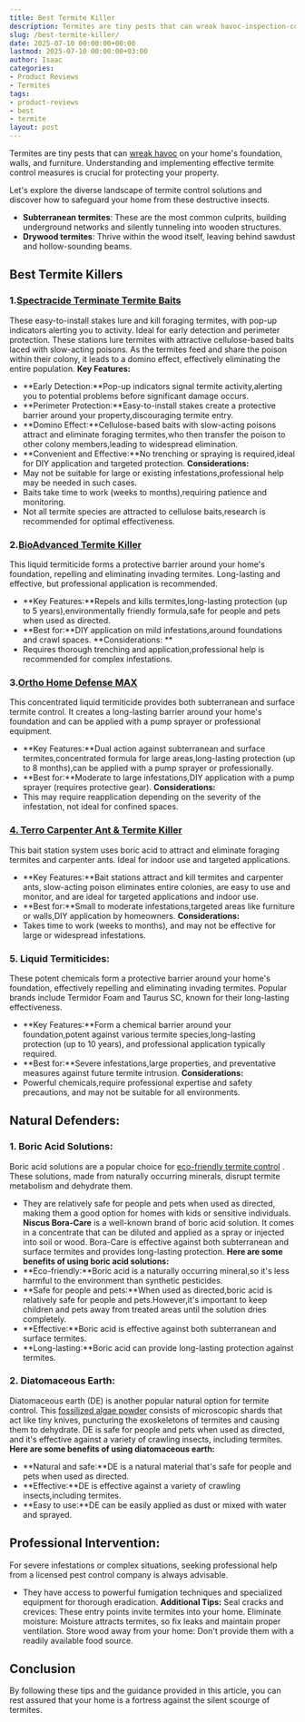 ```yaml
---
title: Best Termite Killer
description: Termites are tiny pests that can wreak havoc-inspection-cost on your home's foundation, walls, and furniture. Understanding and implementing effective termite...
slug: /best-termite-killer/
date: 2025-07-10 00:00:00+00:00
lastmod: 2025-07-10 00:00:00+03:00
author: Isaac
categories:
- Product Reviews
- Termites
tags:
- product-reviews
- best
- termite
layout: post
---
```

Termites are tiny pests that can
[wreak havoc](https://pestpolicy.com/[termite](https://pestpolicy.com/best-termite-bait-stations/)-inspection-cost/)
on your home's foundation, walls, and furniture. Understanding and implementing effective termite control measures is crucial for protecting your property.

Let's explore the diverse landscape of termite control solutions and discover how to safeguard your home from these destructive insects.
- **Subterranean termites**: These are the most common culprits, building underground networks and silently tunneling into wooden structures.
- **Drywood termites**: Thrive within the wood itself, leaving behind sawdust and hollow-sounding beams.
## Best Termite Killers
### 1.[Spectracide Terminate Termite Baits](https://www.amazon.com/Spectracide-Terminate-Termite-Detection-Killing/dp/B00AA8WVLI?&linkCode=ll1&tag=p-policy-20&linkId=3e058f1a15e72454bbe8dde442309777&language=en_US&ref_=as_li_ss_tl)
These easy-to-install stakes lure and kill foraging termites, with pop-up indicators alerting you to activity. Ideal for early detection and perimeter protection.
These stations lure termites with attractive cellulose-based baits laced with slow-acting poisons. As the termites feed and share the poison within their colony, it leads to a domino effect, effectively eliminating the entire population.
**Key Features:**
- **Early Detection:**Pop-up indicators signal termite activity,alerting you to potential problems before significant damage occurs.
- **Perimeter Protection:**Easy-to-install stakes create a protective barrier around your property,discouraging termite entry.
- **Domino Effect:**Cellulose-based baits with slow-acting poisons attract and eliminate foraging termites,who then transfer the poison to other colony members,leading to widespread elimination.
- **Convenient and Effective:**No trenching or spraying is required,ideal for DIY application and targeted protection.
**Considerations:**
- May not be suitable for large or existing infestations,professional help may be needed in such cases.
- Baits take time to work (weeks to months),requiring patience and monitoring.
- Not all termite species are attracted to cellulose baits,research is recommended for optimal effectiveness.
### 2.[BioAdvanced Termite Killer](https://www.amazon.com/BIOADVANCED-700350A-Perimeter-Treatment-Granules/dp/B000RUIJYM?&linkCode=ll1&tag=p-policy-20&linkId=f456876d41530e81766291899ecb85d5&language=en_US&ref_=as_li_ss_tl)
This liquid termiticide forms a protective barrier around your home's foundation, repelling and eliminating invading termites. Long-lasting and effective, but professional application is recommended.
- **Key Features:**Repels and kills termites,long-lasting protection (up to 5 years),environmentally friendly formula,safe for people and pets when used as directed.
- **Best for:**DIY application on mild infestations,around foundations and crawl spaces.
**Considerations: **
- Requires thorough trenching and application,professional help is recommended for complex infestations.
### 3.[Ortho Home Defense MAX](https://www.amazon.com/Ortho-Defense-Indoor-Insect-Barrier/dp/B07WHJW3FR?th=1&linkCode=ll1&tag=p-policy-20&linkId=8fc6dc9190e161fb6277550a7d9dbf5a&language=en_US&ref_=as_li_ss_tl)
This concentrated liquid termiticide provides both subterranean and surface termite control. It creates a long-lasting barrier around your home's foundation and can be applied with a pump sprayer or professional equipment.
- **Key Features:**Dual action against subterranean and surface termites,concentrated formula for large areas,long-lasting protection (up to 8 months),can be applied with a pump sprayer or professionally.
- **Best for:**Moderate to large infestations,DIY application with a pump sprayer (requires protective gear).
**Considerations:**
- This may require reapplication depending on the severity of the infestation, not ideal for confined spaces.
### [4. Terro Carpenter Ant & Termite Killer](https://www.amazon.com/Terro-T1901SR-Carpenter-Termite-Killer-2/dp/B00GEMR93Y?&linkCode=ll1&tag=p-policy-20&linkId=62df2de04e93f9721be0af93aad79c7d&language=en_US&ref_=as_li_ss_tl)
This bait station system uses boric acid to attract and eliminate foraging termites and carpenter ants. Ideal for indoor use and targeted applications.
- **Key Features:**Bait stations attract and kill termites and carpenter ants, slow-acting poison eliminates entire colonies, are easy to use and monitor, and are ideal for targeted applications and indoor use.
- **Best for:**Small to moderate infestations,targeted areas like furniture or walls,DIY application by homeowners.
**Considerations:**
- Takes time to work (weeks to months), and may not be effective for large or widespread infestations.
### 5. Liquid Termiticides:
These potent chemicals form a protective barrier around your home's foundation, effectively repelling and eliminating invading termites. Popular brands include Termidor Foam and Taurus SC, known for their long-lasting effectiveness.
- **Key Features:**Form a chemical barrier around your foundation,potent against various termite species,long-lasting protection (up to 10 years), and professional application typically required.
- **Best for:**Severe infestations,large properties, and preventative measures against future termite intrusion.
**Considerations:**
- Powerful chemicals,require professional expertise and safety precautions, and may not be suitable for all environments.
## Natural Defenders:
### 1. Boric Acid Solutions:
Boric acid solutions are a popular choice for
[eco-friendly termite control](https://pestpolicy.com/top-7-natural-termite-control-can-easily/)
. These solutions, made from naturally occurring minerals, disrupt termite metabolism and dehydrate them.
- They are relatively safe for people and pets when used as directed, making them a good option for homes with kids or sensitive individuals.
**Niscus Bora-Care**
is a well-known brand of boric acid solution. It comes in a concentrate that can be diluted and applied as a spray or injected into soil or wood. Bora-Care is effective against both subterranean and surface termites and provides long-lasting protection.
**Here are some benefits of using boric acid solutions:**
- **Eco-friendly:**Boric acid is a naturally occurring mineral,so it's less harmful to the environment than synthetic pesticides.
- **Safe for people and pets:**When used as directed,boric acid is relatively safe for people and pets.However,it's important to keep children and pets away from treated areas until the solution dries completely.
- **Effective:**Boric acid is effective against both subterranean and surface termites.
- **Long-lasting:**Boric acid can provide long-lasting protection against termites.
### 2. Diatomaceous Earth:
Diatomaceous earth (DE) is another popular natural option for termite control. This
[fossilized algae powder](https://diatomaceousearthsource.org/)
consists of microscopic shards that act like tiny knives, puncturing the exoskeletons of termites and causing them to dehydrate.
DE is safe for people and pets when used as directed, and it's effective against a variety of crawling insects, including termites.
**Here are some benefits of using diatomaceous earth:**
- **Natural and safe:**DE is a natural material that's safe for people and pets when used as directed.
- **Effective:**DE is effective against a variety of crawling insects,including termites.
- **Easy to use:**DE can be easily applied as dust or mixed with water and sprayed.
## Professional Intervention:
For severe infestations or complex situations, seeking professional help from a licensed pest control company is always advisable.
- They have access to powerful fumigation techniques and specialized equipment for thorough eradication.
**Additional Tips:**
Seal cracks and crevices: These entry points invite termites into your home. Eliminate moisture: Moisture attracts termites, so fix leaks and maintain proper ventilation.
Store wood away from your home: Don't provide them with a readily available food source.
## Conclusion
By following these tips and the guidance provided in this article, you can rest assured that your home is a fortress against the silent scourge of termites.